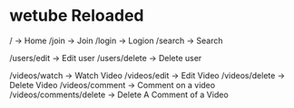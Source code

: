 # wetube Reloaded

/ -> Home
/join -> Join
/login -> Logion
/search -> Search

/users/edit -> Edit user
/users/delete -> Delete user

/videos/watch -> Watch Video
/videos/edit -> Edit Video
/videos/delete -> Delete Video
/videos/comment -> Comment on a video
/videos/comments/delete -> Delete A Comment of a Video
